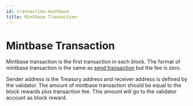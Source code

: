 ```yaml
---
id: transaction-mintbase
title: Mintbase Transaction
---
```


# Mintbase Transaction

Mintbase transaction is the first transaction in each block. The format of mintbase transaction is
the same as [send transaction](./transaction-send.md) but the fee is zero.

Sender address is the Treasury address and receiver address is defined by the validator. The amount
of mintbase transaction should be equal to the block rewards plus transaction fee. This amount will
go to the validator account as block reward.

